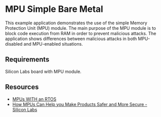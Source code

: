 # MPU Simple Bare Metal

This example application demonstrates the use of the simple Memory Protection Unit (MPU) module. The main purpose of the MPU module is to block code execution from RAM in order to prevent malicious attacks.
The application shows differences between malicious attacks in both MPU-disabled and MPU-enabled situations.

## Requirements

Silicon Labs board with MPU module.

## Resources

* [MPUs WITH an RTOS](https://www.silabs.com/documents/public/white-papers/mpu_with_rtos.pdf)
* [How MPUs Can Help you Make Products Safer and More Secure - Silicon Labs](https://www.silabs.com/whitepapers/how-mpus-can-help-you-make-products-safer-and-more-secure)